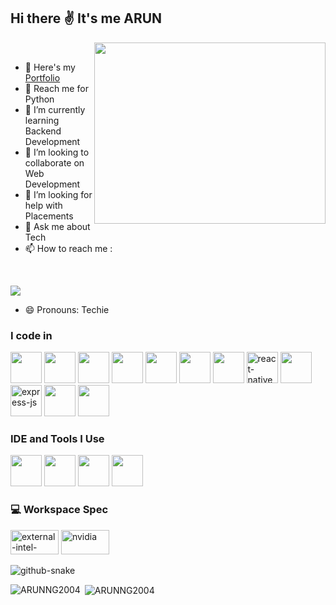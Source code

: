 ## Hi there ✌️  It's me ARUN


<img align="right" width="370" height="290" src="https://i.pinimg.com/originals/47/f0/34/47f0342cec72b800463bf003eac1257e.gif"><br>
- 🔭 Here's my [Portfolio](https://arunng2004.github.io/)
- 🚀 Reach me for Python 
- 🌱 I’m currently learning Backend Development
- 👯 I’m looking to collaborate on Web Development
- 🤔 I’m looking for help with Placements
- 💬 Ask me about Tech
- 📫 How to reach me :
<br />

[<img src="https://img.shields.io/badge/LinkedIn-0077B5?style=for-the-badge&logo=linkedin&logoColor=white" />](https://www.linkedin.com/in/aruncse2004/)
- 😄 Pronouns: Techie
### I code in
<img height="50" width="50" src="https://img.icons8.com/color/48/000000/python.png" /> <img height="50" width="50" src="https://img.icons8.com/color/48/000000/c-programming.png" /> <img height="50" width="50" src="https://img.icons8.com/color/48/000000/c-plus-plus-logo.png" /> <img height="50" width="50" src="https://img.icons8.com/color/48/000000/html-5.png" /> <img height="50" width="50" src="https://img.icons8.com/color/48/000000/css3.png" />  <img height="50" width="50" src="https://img.icons8.com/color/48/tailwindcss.png" />
<img height="50" width="50" src="https://img.icons8.com/color/48/000000/javascript.png"/> <img width="50" height="50" src="https://img.icons8.com/color/48/react-native.png" alt="react-native"/> <img height="50" width="50" src="https://img.icons8.com/color/48/000000/nodejs.png"/> <img width="50" height="50" src="https://img.icons8.com/color/48/express-js.png" alt="express-js"/> <img height="50" width="50" src="https://img.icons8.com/color/48/000000/mongodb.png"/>   <img height="50" width="50" src="https://img.icons8.com/color/48/000000/mysql-logo.png"/>
### IDE and Tools I Use
<img height="50" width="50" src="https://img.icons8.com/color/48/000000/visual-studio-code-2019.png"/> <img height="50" width="50" src="https://img.icons8.com/color/48/000000/pycharm.png"/> <img height="50" width="50" src="https://img.icons8.com/color/50/000000/git.png"/> <img height="50" width="50" src="https://img.icons8.com/color/48/000000/figma--v1.png"/>


### 💻 Workspace Spec
 <img width="77" height="39" src="https://img.shields.io/badge/INTEL-I7-blue" alt="external-intel-corporation-an-american-multinational-corporation-and-technology-company-logo-shadow-tal-revivo"/> <img width="77" height="39" src="https://img.shields.io/badge/RTX-3050%20Ti-drakgreen" alt="nvidia"/>


<picture>
  <source media="(prefers-color-scheme: dark)" srcset="https://raw.githubusercontent.com/tobiasmeyhoefer/tobiasmeyhoefer/output/github-snake-dark.svg" />
  <source media="(prefers-color-scheme: light)" srcset="https://raw.githubusercontent.com/tobiasmeyhoefer/tobiasmeyhoefer/output/github-snake.svg" />
  <img alt="github-snake" src="https://raw.githubusercontent.com/tobiasmeyhoefer/tobiasmeyhoefer/output/github-snake.svg" />
</picture>
<!-- Programming Languages Card -->
<p><img align="left" src="https://github-readme-stats.vercel.app/api/top-langs?username=ARUNNG2004&show_icons=true&locale=en&layout=compact&theme=tokyonight" alt="ARUNNG2004" /></p>

<!-- GitHub Stats Card -->
<p>&nbsp;<img align="center" src="https://github-readme-stats.vercel.app/api?username=ARUNNG2004&show_icons=true&locale=en&theme=tokyonight" alt="ARUNNG2004" /></p>
